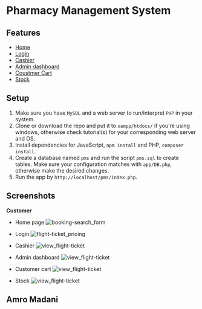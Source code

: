 # Pharmacy Management System 

## Features
- [Home](#screenshots)
- [Login](#screenshots)
- [Cashier](#screenshots)
- [Admin dashboard](#screenshots)
- [Coustmer Cart](#screenshots)
- [Stock](#screenshots)
  
## Setup
1. Make sure you have `MySQL` and a web server to run/interpret `PHP` in your system.
2. Clone or download the repo and put it to `xampp/htdocs/` if you're using windows, otherwise check tutorial(s) for your corresponding web server and OS. 
3. Install dependencies for JavaScript, `npm install` and PHP, `composer install`.
4. Create a database named `pms` and run the script `pms.sql` to create tables. Make sure your configuration matches with `app/DB.php`, otherwise make the desired changes.
5. Run the app by `http://localhost/pms/index.php`.
 

## Screenshots
**Customer**

- Home page
![booking-search_form]()

- Login
![flight-ticket_pricing]()

- Cashier
![view_flight-ticket]()

- Admin dashboard
![view_flight-ticket]()


- Customer cart
![view_flight-ticket]()


- Stock
![view_flight-ticket](https://user-images.githubusercontent.com/5623994/51089133-38cad300-1736-11e9-857a-64f9956b9f17.PNG)


## Amro Madani
